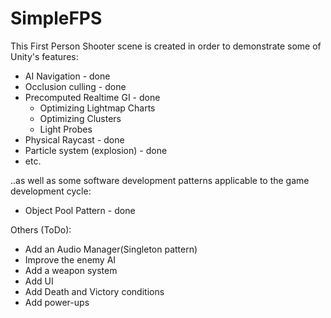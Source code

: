 # SimpleFPS

This First Person Shooter scene is created in order to demonstrate some of Unity's features:
- AI Navigation 		- done
- Occlusion culling		- done
- Precomputed Realtime GI	- done
	- Optimizing Lightmap Charts
	- Optimizing Clusters
	- Light Probes
- Physical Raycast				- done
- Particle system (explosion)	- done
- etc.

..as well as some software development patterns applicable to the game development cycle:
- Object Pool Pattern - done

Others (ToDo):
- Add an Audio Manager(Singleton pattern)
- Improve the enemy AI
- Add a weapon system
- Add UI
- Add Death and Victory conditions
- Add power-ups
